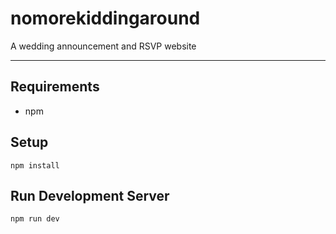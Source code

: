 # nomorekiddingaround
A wedding announcement and RSVP website

---

## Requirements
- npm

## Setup
    npm install

## Run Development Server
    npm run dev
